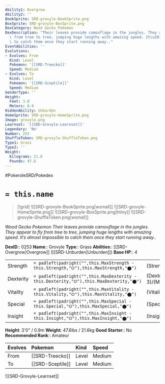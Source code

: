 ```yaml
---
Ability1: Overgrow
Ability2: ''
BookSprite: SRD-grovyle-BookSprite.png
BoxSprite: SRD-grovyle-BoxSprite.png
DexCategory: Wood Gecko Pokemon
DexDescription: "Their leaves provide camouflage in the jungles. They appear to fly\
  \ from tree to tree, jumping huge lengths with amazing speed. It\u2019s almost impossible\
  \ to catch them once they start running away.."
EventAbilities: ''
Evolutions:
- Evolves: From
  Kind: Level
  Pokemon: '[[SRD-Treecko]]'
  Speed: Medium
- Evolves: To
  Kind: Level
  Pokemon: '[[SRD-Sceptile]]'
  Speed: Medium
GenderType: ''
Height:
  Feet: 3.0
  Meters: 0.9
HiddenAbility: Unburden
HomeSprite: SRD-grovyle-HomeSprite.png
Image: grovyle.png
Learnset: '[[SRD-Grovyle-Learnset]]'
Legendary: 'No'
Number: 253
ShuffleToken: SRD-grovyle-ShuffleToken.png
Type1: Grass
Type2: ''
Weight:
  Kilograms: 21.6
  Pounds: 47.6
---
```


#PokeroleSRD/Pokedex

# `= this.name`

> [!grid]
> ![[SRD-grovyle-BookSprite.png|wsmall]]
> ![[SRD-grovyle-HomeSprite.png]]
> ![[SRD-grovyle-BoxSprite.png|htiny]]
> ![[SRD-grovyle-ShuffleToken.png|wsmall]]


*Wood Gecko Pokemon*
*Their leaves provide camouflage in the jungles. They appear to fly from tree to tree, jumping huge lengths with amazing speed. It’s almost impossible to catch them once they start running away..*

**DexID**:: 0253
**Name**:: Grovyle
**Type**:: Grass
**Abilities**:: [[SRD-Overgrow|Overgrow]] ([[SRD-Unburden|Unburden]])
**Base HP**:: 4

|           |                                                                                        |                                          |
| --------- | -------------------------------------------------------------------------------------- | ---------------------------------------- |
| Strength  | `= padleft(padright("",this.MaxStrength - this.Strength,"⭘"),this.MaxStrength,"⬤")`    | (Strength::2)/(MaxStrength::4)   |
| Dexterity | `= padleft(padright("",this.MaxDexterity - this.Dexterity,"⭘"),this.MaxDexterity,"⬤")` | (Dexterity:: 3)/(MaxDexterity::6) |
| Vitality  | `= padleft(padright("",this.MaxVitality - this.Vitality,"⭘"),this.MaxVitality,"⬤")`    | (Vitality::2)/(MaxVitality::4)   |
| Special   | `= padleft(padright("",this.MaxSpecial - this.Special,"⭘"),this.MaxSpecial,"⬤")`       | (Special::2)/(MaxSpecial::5)     |
| Insight   | `= padleft(padright("",this.MaxInsight - this.Insight,"⭘"),this.MaxInsight,"⬤")`       | (Insight::2)/(MaxInsight::4)     |

**Height**: 3'0" / 0.9m
**Weight**: 47.6lbs / 21.6kg
**Good Starter**:: No
**Recommended Rank**:: Amateur

| Evolves   | Pokemon          | Kind   | Speed   |
|:----------|:-----------------|:-------|:--------|
| From      | [[SRD-Treecko]]  | Level  | Medium  |
| To        | [[SRD-Sceptile]] | Level  | Medium  |

![[SRD-Grovyle-Learnset]]